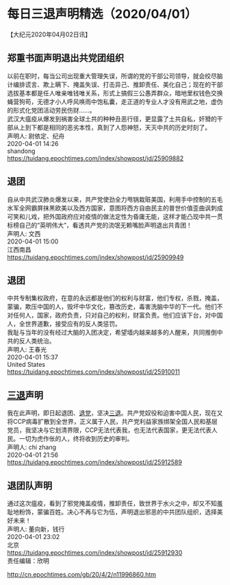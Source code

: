 # 每日三退声明精选（2020/04/01）
  
  
【大纪元2020年04月02日讯】  
## 郑重书面声明退出共党团组织  
以前在职时，每当公司出现重大管理失误，所谓的党的干部公司领导，就会绞尽脑计编排谎言、欺上瞒下、掩盖失误、打击异己、推卸责任、美化自己；现在的干部选拔基本都是任人唯亲唯钱唯关系，形式上搞假三公愚弄群众，暗地里权钱色交换蝇营狗苟，无德才小人呼风唤雨中饱私囊，走正道的专业人才没有用武之地，虚伪的形式化党团活动劳民伤财&#8230;&#8230;。  
武汉大瘟疫从爆发到祸害全球土共的种种丑恶行径，更显露了土共自私，奸猾的干部从上到下都是相同的恶劣本性，真到了人怨神怒，天灭中共的历史时刻了。  
声明人: 尉依定、纪舟  
2020-04-01 14:26  
shandong  
https://tuidang.epochtimes.com/index/showpost/id/25909882  
## 退团  
自从中共武汉肺炎爆发以来，共产党使劲全力甩锅栽赃美国，利用手中控制的五毛水军全网霸屏抹黑欧美以及西方国家，意图将西方自由民主的普世价值歪曲讽刺成可笑和儿戏，把外国政府应对疫情的做法定性为昏庸无能，这样才能凸现中共一贯标榜自己的“英明伟大”，看透共产党的流氓无赖嘴脸声明退出共青团！  
声明人: 文西  
2020-04-01 15:00  
江西南昌  
https://tuidang.epochtimes.com/index/showpost/id/25909949  
## 退团  
中共专制集权政府，在意的永远都是他们的权利与财富，他们专权，杀戮，掩盖，蒙骗，欺压中国的人，毁坏中华文化，篡改历史，毒害洗脑中华的下一代。他们不对任何人，国家，政府负责，只对自己的权利，财富负责。他们应该下台，对中国人，全世界道歉，接受应有的反人类惩罚。  
我耻与当年的没有经过大脑的入团决定，希望墙内越来越多的人醒来，共同推倒中共的反人类统治。  
声明人: 王春光  
2020-04-01 15:37  
United States  
https://tuidang.epochtimes.com/index/showpost/id/25910011  
## <a href="http://cn.epochtimes.com/gb/tag/%E4%B8%89%E9%80%80.html">三退</a>声明  
我在此声明，即日起退团、<a href="http://cn.epochtimes.com/gb/tag/%E9%80%80%E5%85%9A.html">退党</a>，坚决<a href="http://cn.epochtimes.com/gb/tag/%E4%B8%89%E9%80%80.html">三退</a>。共产党奴役和迫害中国人民，现在又将CCP病毒扩散到全世界，正义属于人民，共产党利益家族绑架全国人民和基层党员，我坚决与它划清界限，CCP无法代表我，也无法代表国家，更无法代表人民。一切为虎作伥的人，终将收到历史的审判。  
声明人: chi zhang  
2020-04-01 21:56  
https://tuidang.epochtimes.com/index/showpost/id/25912589  
## 退团队声明  
通过这次瘟疫，看到了邪党掩盖疫情，推卸责任，致世界于水火之中，却又不知羞耻地粉饰，蒙骗百姓。决心不再与它为伍，声明退出邪恶的中共团队组织，选择美好未来！  
声明人: 董向新，钱行  
2020-04-01 23:02  
北京  
https://tuidang.epochtimes.com/index/showpost/id/25912930  
责任编辑：欣明  
  
  
  
http://cn.epochtimes.com/gb/20/4/2/n11996860.htm

